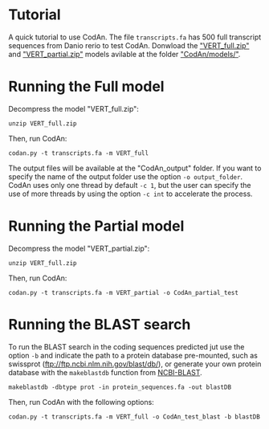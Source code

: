 Tutorial
========

A quick tutorial to use CodAn.
The file ```transcripts.fa``` has 500 full transcript sequences from Danio rerio to test CodAn.
Donwload the ["VERT_full.zip"](https://github.com/pedronachtigall/CodAn/blob/master/models/VERT_full.zip) and ["VERT_partial.zip"](https://github.com/pedronachtigall/CodAn/blob/master/models/VERT_partial.zip) models avilable at the folder ["CodAn/models/"](https://github.com/pedronachtigall/CodAn/tree/master/models).

Running the Full model
======================

Decompress the model "VERT_full.zip":
```
unzip VERT_full.zip
```

Then, run CodAn:
```
codan.py -t transcripts.fa -m VERT_full
```

The output files will be available at the "CodAn_output" folder. If you want to specify the name of the output folder use the option ```-o output_folder```. CodAn uses only one thread by default ```-c 1```, but the user can specify the use of more threads by using the option ```-c int``` to accelerate the process.

Running the Partial model
=========================

Decompress the model "VERT_partial.zip":
```
unzip VERT_full.zip
```

Then, run CodAn:
```
codan.py -t transcripts.fa -m VERT_partial -o CodAn_partial_test
```

Running the BLAST search
========================
To run the BLAST search in the coding sequences predicted jut use the option ```-b``` and indicate the path to a protein database pre-mounted, such as swissprot (ftp://ftp.ncbi.nlm.nih.gov/blast/db/), or generate your own protein database with the ```makeblastdb``` function from [NCBI-BLAST](https://www.ncbi.nlm.nih.gov/books/NBK279671/).
```
makeblastdb -dbtype prot -in protein_sequences.fa -out blastDB
```

Then, run CodAn with the following options:
```
codan.py -t transcripts.fa -m VERT_full -o CodAn_test_blast -b blastDB
```

